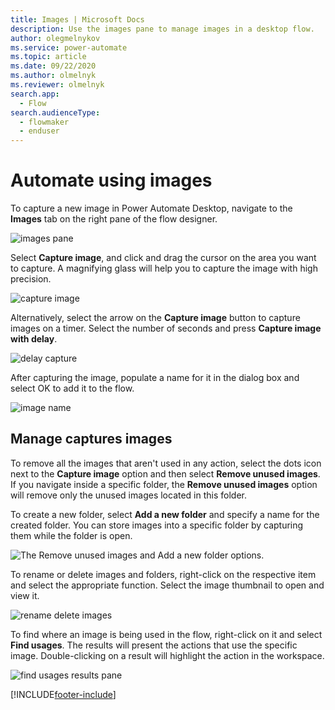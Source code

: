 ```yaml
---
title: Images | Microsoft Docs
description: Use the images pane to manage images in a desktop flow.
author: olegmelnykov
ms.service: power-automate
ms.topic: article
ms.date: 09/22/2020
ms.author: olmelnyk
ms.reviewer: olmelnyk
search.app: 
  - Flow
search.audienceType: 
  - flowmaker
  - enduser
---
```


# Automate using images

To capture a new image in Power Automate Desktop, navigate to the **Images** tab on the right pane of the flow designer.

![images pane](\media\images\images-pane.png)

Select **Capture image**, and click and drag the cursor on the area you want to capture. A magnifying glass will help you to capture the image with high precision.

![capture image](\media\images\capture-image.png)

Alternatively, select the arrow on the **Capture image** button to capture images on a timer. Select the number of seconds and press **Capture image with delay**.

![delay capture](\media\images\delay-capture.png)

After capturing the image, populate a name for it in the dialog box and select OK to add it to the flow.

![image name](\media\images\image-name.png)

## Manage captures images

To remove all the images that aren't used in any action, select the dots icon next to the **Capture image** option and then select **Remove unused images**. If you navigate inside a specific folder, the **Remove unused images** option will remove only the unused images located in this folder.

To create a new folder, select **Add a new folder** and specify a name for the created folder. You can store images into a specific folder by capturing them while the folder is open.

![The Remove unused images and Add a new folder options.](\media\images\remove-unused-images.png)

To rename or delete images and folders, right-click on the respective item and select the appropriate function. Select the image thumbnail to open and view it.

![rename delete images](\media\images\rename-delete-images.png)

To find where an image is being used in the flow, right-click on it and select **Find usages**. The results will present the actions that use the specific image. Double-clicking on a result will highlight the action in the workspace.

![find usages results pane](\media\images\find-usages-results.png)

[!INCLUDE[footer-include](../includes/footer-banner.md)]